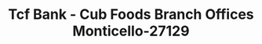 ---
f_zip-code: 55362
f_state-code: MN
title: Tcf Bank - Cub Foods Branch Offices Monticello-27129
f_phone: 612-823-2265
f_city-only: Monticello
f_address: 216 West 7Th Street Monticello
f_location-unique-id: '27129'
slug: tcf-bank---cub-foods-branch-offices-monticello-27129
updated-on: '2024-05-30T13:46:58.046Z'
created-on: '2024-05-30T13:36:59.803Z'
published-on: '2024-05-30T13:54:32.469Z'
f_city-state: cms/city/monticello-mn.md
f_company: cms/company/tcf-bank---cub-foods-branch-offices-monticello.md
f_state: cms/state/minnesota.md
layout: '[payday-loan].html'
tags: payday-loan
---
